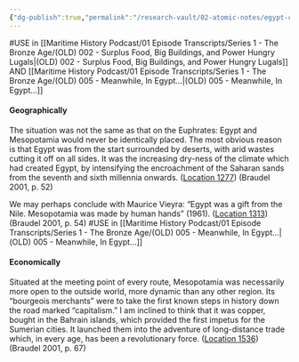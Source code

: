 ```yaml
---
{"dg-publish":true,"permalink":"/research-vault/02-atomic-notes/egypt-compared-to-mesopotamia/"}
---
```


#USE in [[Maritime History Podcast/01 Episode Transcripts/Series 1 - The Bronze Age/(OLD) 002 - Surplus Food, Big Buildings, and Power Hungry Lugals\|(OLD) 002 - Surplus Food, Big Buildings, and Power Hungry Lugals]] AND [[Maritime History Podcast/01 Episode Transcripts/Series 1 - The Bronze Age/(OLD) 005 - Meanwhile, In Egypt...\|(OLD) 005 - Meanwhile, In Egypt...]]

#### Geographically

The situation was not the same as that on the Euphrates: Egypt and Mesopotamia would never be identically placed. The most obvious reason is that Egypt was from the start surrounded by deserts, with arid wastes cutting it off on all sides. It was the increasing dry-ness of the climate which had created Egypt, by intensifying the encroachment of the Saharan sands from the seventh and sixth millennia onwards. ([Location 1277](https://readwise.io/to_kindle?action=open&asin=B004FEFSCC&location=1277)) (Braudel 2001, p. 52)

We may perhaps conclude with Maurice Vieyra: “Egypt was a gift from the Nile. Mesopotamia was made by human hands” (1961). ([Location 1313](https://readwise.io/to_kindle?action=open&asin=B004FEFSCC&location=1313)) (Braudel 2001, p. 54) #USE in [[Maritime History Podcast/01 Episode Transcripts/Series 1 - The Bronze Age/(OLD) 005 - Meanwhile, In Egypt...\|(OLD) 005 - Meanwhile, In Egypt...]]

#### Economically

Situated at the meeting point of every route, Mesopotamia was necessarily more open to the outside world, more dynamic than any other region. Its “bourgeois merchants” were to take the first known steps in history down the road marked “capitalism.” I am inclined to think that it was copper, bought in the Bahrain islands, which provided the first impetus for the Sumerian cities. It launched them into the adventure of long-distance trade which, in every age, has been a revolutionary force. ([Location 1536](https://readwise.io/to_kindle?action=open&asin=B004FEFSCC&location=1536)) (Braudel 2001, p. 67)